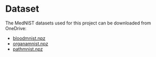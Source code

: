 # Dataset

The MedNIST datasets used for this project can be downloaded from OneDrive:

- [bloodmnist.npz](https://onedrive.live.com/link_to_file)
- [organamnist.npz](https://onedrive.live.com/link_to_file)
- [pathmnist.npz](https://onedrive.live.com/link_to_file)
